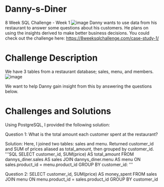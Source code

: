 # Danny-s-Diner
8 Week SQL Challenge - Week 1
![image](https://user-images.githubusercontent.com/98917179/168800087-a107a92f-0be0-43d2-9452-bb0c4ac12687.png)
Danny wants to use data from his restaurant to answer some questions about his customers. He plans on using the insights derived to make better business decisions. You could check out the challenge here: https://8weeksqlchallenge.com/case-study-1/

# Challenge Description
We have 3 tables from a restaurant database; sales, menu, and members. 
![image](https://user-images.githubusercontent.com/98917179/168802906-4a29738e-6e7e-4915-84b1-4d395b189ba3.png)

We want to help Danny gain insight from this by answering the questions below.

# Challenges and Solutions
Using PostgreSQL, I provided the following solution:

Question 1: What is the total amount each customer spent at the restaurant?

Solution: Here, I joined two tables: sales and menu. Returned customer_id and SUM of prices aliased as total_amount, then grouped by customer_id.
'''SQL
SELECT customer_id, SUM(price) AS total_amount FROM dannys_diner.sales AS sales 
	JOIN dannys_diner.menu AS menu ON sales.product_id = menu.product_id
	GROUP BY customer_id:
'''
 
 Question 2:
SELECT customer_id, SUM(price) AS money_spent FROM sales 
	JOIN menu ON menu.product_id = sales.product_id
	GROUP BY customer_id
